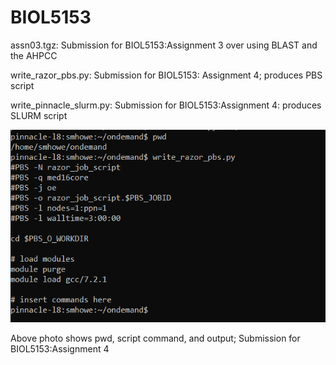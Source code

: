 # BIOL5153
assn03.tgz: Submission for BIOL5153:Assignment 3 over using BLAST and the AHPCC

write_razor_pbs.py: Submission for BIOL5153: Assignment 4; produces PBS script   

write_pinnacle_slurm.py: Submission for BIOL5153:Assignment 4: produces SLURM script

![](https://github.com/smhowe/BIOL5153/blob/main/assignment4_screenshot.png?raw=true)

Above photo shows pwd, script command, and output; Submission for BIOL5153:Assignment 4

